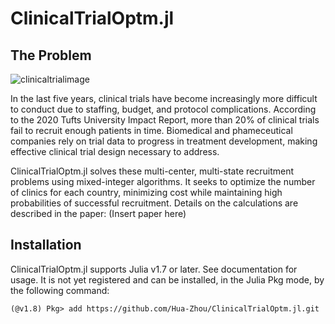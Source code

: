 # ClinicalTrialOptm.jl

## The Problem

<img alt="clinicaltrialimage" src="https://github.com/Hua-Zhou/ClinicalTrialOptm.jl/assets/110351617/bfebe101-df73-43fc-af0b-a3d41525586f">

In the last five years, clinical trials have become increasingly more difficult to conduct due to staffing, budget, and protocol complications. According to the 2020 Tufts University Impact Report, more than 20% of clinical trials fail to recruit enough patients in time. Biomedical and phameceutical companies rely on trial data to progress in treatment development, making effective clinical trial design necessary to address.

ClinicalTrialOptm.jl solves these multi-center, multi-state recruitment problems using mixed-integer algorithms. It seeks to optimize the number of clinics for each country, minimizing cost while maintaining high probabilities of successful recruitment. Details on the calculations are described in the paper: (Insert paper here)

## Installation 
ClinicalTrialOptm.jl supports Julia v1.7 or later. See documentation for usage. It is not yet registered and can be installed, in the Julia Pkg mode, by the following command:

```{julia}
(@v1.8) Pkg> add https://github.com/Hua-Zhou/ClinicalTrialOptm.jl.git
```

